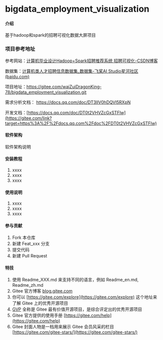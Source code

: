 # bigdata_employment_visualization

#### 介绍
基于hadoop和spark的招聘可视化数据大屏项目


### 项目参考地址
参考网站：[计算机毕业设计Hadoop+Spark招聘推荐系统 招聘可视化-CSDN博客](https://blog.csdn.net/spark2022/article/details/140088344)

数据集：[计算机类人才招聘信息数据集_数据集-飞桨AI Studio星河社区 (baidu.com)](https://aistudio.baidu.com/datasetdetail/108664)

项目地址：https://gitee.com/waiZuiDragonKing-78/bigdata_employment_visualization.git

需求分析文档： https://docs.qq.com/doc/DT3lIV0hDQVl5RXpN

开发文档：[https://docs.qq.com/doc/DT0t2VHVZcGxSTFlw](https://gitee.com/link?target=https%3A%2F%2Fdocs.qq.com%2Fdoc%2FDT0t2VHVZcGxSTFlw)

#### 软件架构
软件架构说明


#### 安装教程

1.  xxxx
2.  xxxx
3.  xxxx

#### 使用说明

1.  xxxx
2.  xxxx
3.  xxxx

#### 参与贡献

1.  Fork 本仓库
2.  新建 Feat_xxx 分支
3.  提交代码
4.  新建 Pull Request


#### 特技

1.  使用 Readme\_XXX.md 来支持不同的语言，例如 Readme\_en.md, Readme\_zh.md
2.  Gitee 官方博客 [blog.gitee.com](https://blog.gitee.com)
3.  你可以 [https://gitee.com/explore](https://gitee.com/explore) 这个地址来了解 Gitee 上的优秀开源项目
4.  [GVP](https://gitee.com/gvp) 全称是 Gitee 最有价值开源项目，是综合评定出的优秀开源项目
5.  Gitee 官方提供的使用手册 [https://gitee.com/help](https://gitee.com/help)
6.  Gitee 封面人物是一档用来展示 Gitee 会员风采的栏目 [https://gitee.com/gitee-stars/](https://gitee.com/gitee-stars/)
